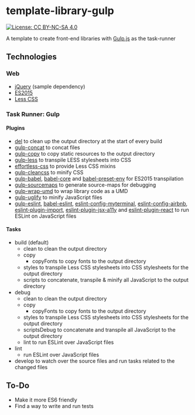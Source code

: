 # template-library-gulp

[![License: CC BY-NC-SA 4.0](https://licensebuttons.net/l/by-nc-sa/4.0/80x15.png)](https://creativecommons.org/licenses/by-nc-sa/4.0)

A template to create front-end libraries with [Gulp.js](https://www.npmjs.com/package/gulp) as the task-runner

## Technologies

### Web

 - [jQuery](https://jquery.com/) (sample dependency)
 - [ES2015](http://es6-features.org/)
 - [Less CSS](http://lesscss.org/)

### Task Runner: Gulp

#### Plugins

 - [del](https://www.npmjs.com/package/del) to clean up the output directory at the start of every build
 - [gulp-concat](https://www.npmjs.com/package/gulp-concat) to concat files
 - [gulp-copy](https://www.npmjs.com/package/gulp-copy) to copy static resources to the output directory
 - [gulp-less](https://www.npmjs.com/package/gulp-less) to transpile LESS stylesheets into CSS
 - [effortless-css](https://www.npmjs.com/package/effortless-css) to provide Less CSS mixins
 - [gulp-cleancss](https://www.npmjs.com/package/gulp-cleancss) to minify CSS
 - [gulp-babel](https://www.npmjs.com/package/gulp-babel), [babel-core](https://www.npmjs.com/package/babel-core) and [babel-preset-env](https://www.npmjs.com/package/babel-preset-env) for ES2015 transpilation
 - [gulp-sourcemaps](https://www.npmjs.com/package/gulp-sourcemaps) to generate source-maps for debugging
 - [gulp-wrap-umd](https://www.npmjs.com/package/gulp-wrap-umd) to wrap library code as a UMD
 - [gulp-uglify](https://www.npmjs.com/package/gulp-uglify) to minify JavaScript files
 - [gulp-eslint](https://www.npmjs.com/package/gulp-eslint), [babel-eslint](https://www.npmjs.com/package/babel-eslint), [eslint-config-myterminal](https://www.npmjs.com/package/eslint-config-myterminal), [eslint-config-airbnb](https://www.npmjs.com/package/eslint-config-airbnb), [eslint-plugin-import](https://www.npmjs.com/package/eslint-plugin-import), [eslint-plugin-jsx-a11y](https://www.npmjs.com/package/eslint-plugin-jsx-a11y) and [eslint-plugin-react](https://www.npmjs.com/package/eslint-plugin-react) to run ESLint on JavaScript files

#### Tasks

 - build (default)
   - clean to clean the output directory
   - copy
     - copyFonts to copy fonts to the output directory
   - styles to transpile Less CSS stylesheets into CSS stylesheets for the output directory
   - scripts to concatenate, transpile & minify all JavaScript to the output directory
 - debug
   - clean to clean the output directory
   - copy
     - copyFonts to copy fonts to the output directory
   - styles to transpile Less CSS stylesheets into CSS stylesheets for the output directory
   - scriptsDebug to concatenate and transpile all JavaScript to the output directory
   - lint to run ESLint over JavaScript files
 - lint
   - run ESLint over JavaScript files
 - develop to watch over the source files and run tasks related to the changed files

## To-Do

 - Make it more ES6 friendly
 - Find a way to write and run tests
